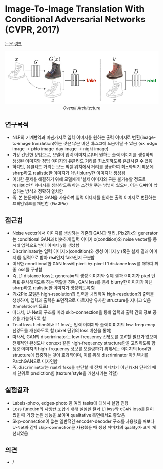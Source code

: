 # Image-To-Image Translation With Conditional Adversarial Networks (CVPR, 2017)

[논문 링크](https://openaccess.thecvf.com/content_cvpr_2017/html/Isola_Image-To-Image_Translation_With_CVPR_2017_paper.html)

<p align="center">
    <img width="600" alt='fig1' src="./img/08_05_01.png?raw=true"></br>
    <em><font size=2>Overall Architecture</font></em>
</p>

## 연구목적
- NLP의 기계변역과 마찬가지로 입력 이미지를 원하는 출력 이미지로 변환(image-to-image translation)하는 것은 많은 비전 태스크에 도움이될 수 있음 (ex. edge image -> phto image, day image -> night image)
- 가장 간단한 방법으로, 모델이 입력 이미지로부터 원하는 출력 이미지를 생성하되 생성된 이미지와 정답 이미지의 유클리드 거리를 최소화하도록 훈련시킬 수 있음
- 하지만, 유클리드 거리는 모든 픽셀 위치에서 거리를 평균하여 최소화되기 때문에 sharp하고 realistic한 이미지가 아닌 blurry한 이미지가 생성됨
- 이러한 문제를 해결하기 위해 모델에게 '실제 이미지와 구분 불가능할 정도로 realistic한' 이미지를 생성하도록 하는 조건을 주는 방법이 있으며, 이는 GAN이 학습하는 방식과 정확히 일치함
- 즉, 본 논문에서는 GAN을 사용하여 입력 이미지를 원하는 출력 이미지로 변환하는 프레임워크를 제안함 (Pix2Pix)

## 접근법
- Noise vector에서 이미지를 생성하는 기존의 GAN과 달리, Pix2Pix의 generator는 conditional GAN과 비슷하게 입력 이미지 x(condition)와 noise vector를 동시에 입력으로 받아 이미지 y를 생성함
- Discriminator는 입력 이미지 x(condition)와 생성 이미지 y (혹은 실제 결과 이미지)를 입력으로 받아 real인지 fake인지 구분함
- 이러한 conditional한 GAN loss에 pixel-by-pixel L1 distance loss를 더하여 최종 loss를 구성함
- 즉, L1 distance loss는 generator의 생성 이미지와 실제 결과 이미지가 pixel 단위로 유사해지도록 하는 역할을 하며, GAN loss를 통해 blurry한 이미지가 아닌 sharp하고 realistic한 이미지가 생성되도록 함
- Pix2Pix 모델은 high-resolution의 입력을 처리하여 high-resolution의 출력을 생성하며, 입력과 출력은 표면적으로 다르지만 유사한 structure를 지니고 있음 (translation이므로)
- 따라서, U-Net의 구조를 따라 skip-connection을 통해 입력과 출력 간의 정보 공유를 가능하도록 함
- Total loss fuction에서 L1 loss는 입력 이미지와 출력 이미지의 low-frequency 선명도를 개선하도록 함 (pixel 단위의 loss 계산을 통해)
- 따라서, GAN의 discriminator는 low-frequency 선명도를 고려할 필요가 없으며 전체적인 완성도나 context 같은 high-frequency structure만을 고려하도록 함
- 생성 이미지의 high-frequency 정보를 모델링하기 위해서는 이미지의 local한 structure에 집중하는 것이 효과적이며, 이를 위해 discriminator 아키텍처를 PatchGAN으로 디자인함 
- 즉, discriminator는 real과 fake를 판단할 때 전체 이미지가 아닌 NxN 단위의 패치 단위로 prediction함 (texture/style을 개선시키는 역할)

## 실험결과
- Labels-photo, edges-photo 등 여러 tasks에 대해서 실험 진행
- Loss function의 다양한 조합에 대해 실험한 결과 L1 loss와 cGAN loss를 같이 썼을 때 가장 높은 성능을 보이며 qualitative 측면에서도 좋았음
- Skip-connection이 없는 일반적인 encoder-decoder 구조를 사용했을 때보다 U-Net과 같이 skip-connection을 사용했을 때 생성 이미지의 quality가 크게 개선되었음

## 의견
- /